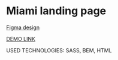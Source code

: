 # Miami landing page
[Figma design](https://www.figma.com/file/nHz8bflIwJaWP3P99vKTH5/miami_home_new?node-id=16033%3A3)

[DEMO LINK](https://den-bulaev.github.io/layout_miami/)

USED TECHNOLOGIES: SASS, BEM, HTML
